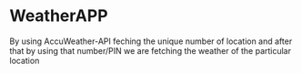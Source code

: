 # WeatherAPP
By using AccuWeather-API feching the unique number of location and after that by using that number/PIN we are fetching the weather of the particular location
